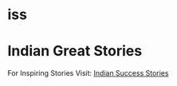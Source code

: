 # iss
<head>
  <title>Indian Success Stories</title>
  </head>
  <body>
  <h1>Indian Great Stories</h1>
  <p>For Inspiring Stories Visit: <a href="https://indiansuccessstories.com">Indian Success Stories</a> </p>

  </body>
  
